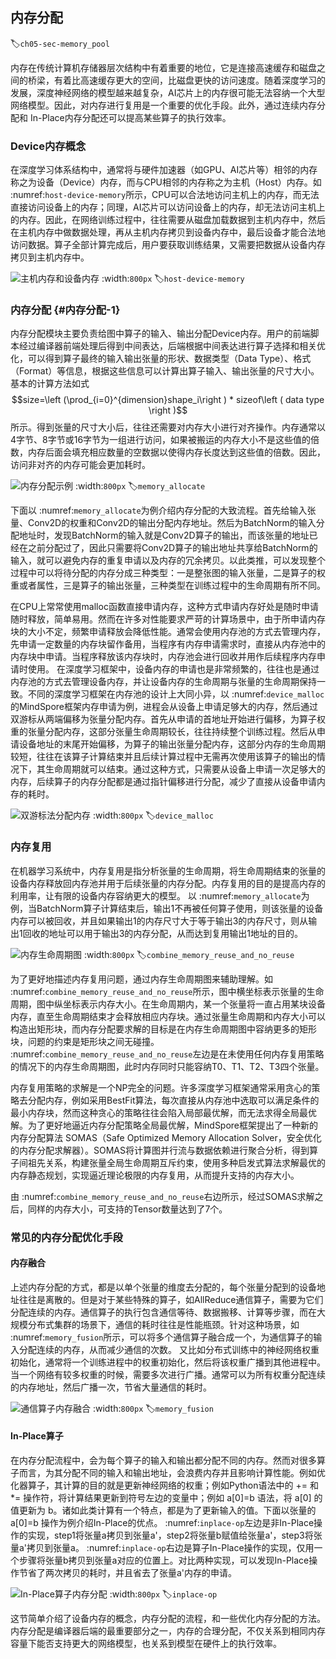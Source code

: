 ## 内存分配
:label:`ch05-sec-memory_pool`

内存在传统计算机存储器层次结构中有着重要的地位，它是连接高速缓存和磁盘之间的桥梁，有着比高速缓存更大的空间，比磁盘更快的访问速度。随着深度学习的发展，深度神经网络的模型越来越复杂，AI芯片上的内存很可能无法容纳一个大型网络模型。因此，对内存进行复用是一个重要的优化手段。此外，通过连续内存分配和 In-Place内存分配还可以提高某些算子的执行效率。

### Device内存概念

在深度学习体系结构中，通常将与硬件加速器（如GPU、AI芯片等）相邻的内存称之为设备（Device）内存，而与CPU相邻的内存称之为主机（Host）内存。如 :numref:`host-device-memory`所示，CPU可以合法地访问主机上的内存，而无法直接访问设备上的内存；同理，AI芯片可以访问设备上的内存，却无法访问主机上的内存。因此，在网络训练过程中，往往需要从磁盘加载数据到主机内存中，然后在主机内存中做数据处理，再从主机内存拷贝到设备内存中，最后设备才能合法地访问数据。算子全部计算完成后，用户要获取训练结果，又需要把数据从设备内存拷贝到主机内存中。

![主机内存和设备内存](../img/ch05/host-device-memory.png)
:width:`800px`
:label:`host-device-memory`

### 内存分配 {#内存分配-1}

内存分配模块主要负责给图中算子的输入、输出分配Device内存。用户的前端脚本经过编译器前端处理后得到中间表达，后端根据中间表达进行算子选择和相关优化，可以得到算子最终的输入输出张量的形状、数据类型（Data Type）、格式（Format）等信息，根据这些信息可以计算出算子输入、输出张量的尺寸大小。基本的计算方法如式$$size=\left (\prod_{i=0}^{dimension}shape_i\right ) * sizeof\left ( data type \right )$$所示。得到张量的尺寸大小后，往往还需要对内存大小进行对齐操作。内存通常以4字节、8字节或16字节为一组进行访问，如果被搬运的内存大小不是这些值的倍数，内存后面会填充相应数量的空数据以使得内存长度达到这些值的倍数。因此，访问非对齐的内存可能会更加耗时。

![内存分配示例](../img/ch05/memory_allocate.png)
:width:`800px`
:label:`memory_allocate`

下面以 :numref:`memory_allocate`为例介绍内存分配的大致流程。首先给输入张量、Conv2D的权重和Conv2D的输出分配内存地址。然后为BatchNorm的输入分配地址时，发现BatchNorm的输入就是Conv2D算子的输出，而该张量的地址已经在之前分配过了，因此只需要将Conv2D算子的输出地址共享给BatchNorm的输入，就可以避免内存的重复申请以及内存的冗余拷贝。以此类推，可以发现整个过程中可以将待分配的内存分成三种类型：一是整张图的输入张量，二是算子的权重或者属性，三是算子的输出张量，三种类型在训练过程中的生命周期有所不同。

在CPU上常常使用malloc函数直接申请内存，这种方式申请内存好处是随时申请随时释放，简单易用。然而在许多对性能要求严苛的计算场景中，由于所申请内存块的大小不定，频繁申请释放会降低性能。通常会使用内存池的方式去管理内存，先申请一定数量的内存块留作备用，当程序有内存申请需求时，直接从内存池中的内存块中申请。当程序释放该内存块时，内存池会进行回收并用作后续程序内存申请时使用。
在深度学习框架中，设备内存的申请也是非常频繁的，往往也是通过内存池的方式去管理设备内存，并让设备内存的生命周期与张量的生命周期保持一致。不同的深度学习框架在内存池的设计上大同小异，以 :numref:`device_malloc` 的MindSpore框架内存申请为例，进程会从设备上申请足够大的内存，然后通过双游标从两端偏移为张量分配内存。首先从申请的首地址开始进行偏移，为算子权重的张量分配内存，这部分张量生命周期较长，往往持续整个训练过程。然后从申请设备地址的末尾开始偏移，为算子的输出张量分配内存，这部分内存的生命周期较短，往往在该算子计算结束并且后续计算过程中无需再次使用该算子的输出的情况下，其生命周期就可以结束。通过这种方式，只需要从设备上申请一次足够大的内存，后续算子的内存分配都是通过指针偏移进行分配，减少了直接从设备申请内存的耗时。


![双游标法分配内存](../img/ch05/device_malloc.png)
:width:`800px`
:label:`device_malloc`

### 内存复用

在机器学习系统中，内存复用是指分析张量的生命周期，将生命周期结束的张量的设备内存释放回内存池并用于后续张量的内存分配。内存复用的目的是提高内存的利用率，让有限的设备内存容纳更大的模型。
以 :numref:`memory_allocate`为例，当BatchNorm算子计算结束后，输出1不再被任何算子使用，则该张量的设备内存可以被回收，并且如果输出1的内存尺寸大于等于输出3的内存尺寸，则从输出1回收的地址可以用于输出3的内存分配，从而达到复用输出1地址的目的。

![内存生命周期图](../img/ch05/combine_memory_reuse_and_no_reuse.png)
:width:`800px`
:label:`combine_memory_reuse_and_no_reuse`

为了更好地描述内存复用问题，通过内存生命周期图来辅助理解。如 :numref:`combine_memory_reuse_and_no_reuse`所示，图中横坐标表示张量的生命周期，图中纵坐标表示内存大小。在生命周期内，某一个张量将一直占用某块设备内存，直至生命周期结束才会释放相应内存块。通过张量生命周期和内存大小可以构造出矩形块，而内存分配要求解的目标是在内存生命周期图中容纳更多的矩形块，问题的约束是矩形块之间无碰撞。 :numref:`combine_memory_reuse_and_no_reuse`左边是在未使用任何内存复用策略的情况下的内存生命周期图，此时内存同时只能容纳T0、T1、T2、T3四个张量。

内存复用策略的求解是一个NP完全的问题。许多深度学习框架通常采用贪心的策略去分配内存，例如采用BestFit算法，每次直接从内存池中选取可以满足条件的最小内存块，然而这种贪心的策略往往会陷入局部最优解，而无法求得全局最优解。为了更好地逼近内存分配策略全局最优解，MindSpore框架提出了一种新的内存分配算法
SOMAS（Safe Optimized Memory Allocation Solver，安全优化的内存分配求解器）。SOMAS将计算图并行流与数据依赖进行聚合分析，得到算子间祖先关系，构建张量全局生命周期互斥约束，使用多种启发式算法求解最优的内存静态规划，实现逼近理论极限的内存复用，从而提升支持的内存大小。

由 :numref:`combine_memory_reuse_and_no_reuse`右边所示，经过SOMAS求解之后，同样的内存大小，可支持的Tensor数量达到了7个。

### 常见的内存分配优化手段

#### 内存融合

上述内存分配的方式，都是以单个张量的维度去分配的，每个张量分配到的设备地址往往是离散的。但是对于某些特殊的算子，如AllReduce通信算子，需要为它们分配连续的内存。通信算子的执行包含通信等待、数据搬移、计算等步骤，而在大规模分布式集群的场景下，通信的耗时往往是性能瓶颈。针对这种场景，如 :numref:`memory_fusion`所示，可以将多个通信算子融合成一个，为通信算子的输入分配连续的内存，从而减少通信的次数。
又比如分布式训练中的神经网络权重初始化，通常将一个训练进程中的权重初始化，然后将该权重广播到其他进程中。当一个网络有较多权重的时候，需要多次进行广播。通常可以为所有权重分配连续的内存地址，然后广播一次，节省大量通信的耗时。

![通信算子内存融合](../img/ch05/memory_fusion.png)
:width:`800px`
:label:`memory_fusion`

#### In-Place算子

在内存分配流程中，会为每个算子的输入和输出都分配不同的内存。然而对很多算子而言，为其分配不同的输入和输出地址，会浪费内存并且影响计算性能。例如优化器算子，其计算的目的就是更新神经网络的权重；例如Python语法中的 += 和 *= 操作符，将计算结果更新到符号左边的变量中；例如 a[0]=b 语法，将 a[0] 的值更新为 b。诸如此类计算有一个特点，都是为了更新输入的值。下面以张量的 a[0]=b 操作为例介绍In-Place的优点。
 :numref:`inplace-op`左边是非In-Place操作的实现，step1将张量a拷贝到张量a'，step2将张量b赋值给张量a'，step3将张量a'拷贝到张量a。 :numref:`inplace-op`右边是算子In-Place操作的实现，仅用一个步骤将张量b拷贝到张量a对应的位置上。对比两种实现，可以发现In-Place操作节省了两次拷贝的耗时，并且省去了张量a'内存的申请。

![In-Place算子内存分配](../img/ch05/inplace-op.png)
:width:`800px`
:label:`inplace-op`

这节简单介绍了设备内存的概念，内存分配的流程，和一些优化内存分配的方法。内存分配是编译器后端的最重要部分之一，内存的合理分配，不仅关系到相同内存容量下能否支持更大的网络模型，也关系到模型在硬件上的执行效率。
